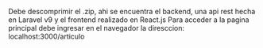 Debe descomprimir el .zip, ahi se encuentra el backend, una api rest hecha en Laravel v9 y el frontend realizado en React.js 
Para acceder a la pagina principal debe ingresar en el navegador la diresccion: localhost:3000/articulo
